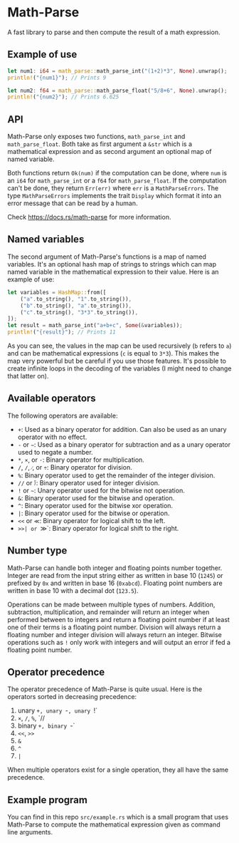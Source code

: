 # Math-Parse

A fast library to parse and then compute the result of a math expression.

## Example of use

```rust
let num1: i64 = math_parse::math_parse_int("(1+2)*3", None).unwrap();
println!("{num1}"); // Prints 9

let num2: f64 = math_parse::math_parse_float("5/8+6", None).unwrap();
println!("{num2}"); // Prints 6.625
```

## API

Math-Parse only exposes two functions, `math_parse_int` and `math_parse_float`. Both take as first argument a `&str` which is a mathematical expression and as second argument an optional map of named variable.

Both functions return `Ok(num)` if the computation can be done, where `num` is an `i64` for `math_parse_int` or a `f64` for `math_parse_float`. If the computation can't be done, they return `Err(err)` where `err` is a `MathParseErrors`. The type `MathParseErrors` implements the trait `Display` which format it into an error message that can be read by a human.

Check https://docs.rs/math-parse for more information.

## Named variables

The second argument of Math-Parse's functions is a map of named variables. It's an optional hash map of strings to strings which can map named variable in the mathematical expression to their value. Here is an example of use:

```rust
let variables = HashMap::from([
    ("a".to_string(), "1".to_string()),
    ("b".to_string(), "a".to_string()),
    ("c".to_string(), "3*3".to_string()),
]);
let result = math_parse_int("a+b+c", Some(&variables));
println!("{result}"); // Prints 11
```

As you can see, the values in the map can be used recursively (`b` refers to `a`) and can be mathematical expressions (`c` is equal to `3*3`). This makes the map very powerful but be careful if you use those features. It's possible to create infinite loops in the decoding of the variables (I might need to change that latter on).

## Available operators

The following operators are available:

* `+`: Used as a binary operator for addition. Can also be used as an unary operator with no effect.
* `-` or `−`: Used as a binary operator for subtraction and as a unary operator used to negate a number.
* `*`, `×`, or `·`: Binary operator for multiplication.
* `/`, `∕`, `⁄`, or `÷`: Binary operator for division.
* `%`: Binary operator used to get the remainder of the integer division.
* `//` or `⟌`: Binary operator used for integer division.
* `!` or `~`: Unary operator used for the bitwise not operation.
* `&`: Binary operator used for the bitwise and operation.
* `^`: Binary operator used for the bitwise xor operation.
* `|`: Binary operator used for the bitwise or operation.
* `<<` or `≪`: Binary operator for logical shift to the left.
* `>>| or `≫`: Binary operator for logical shift to the right.

## Number type

Math-Parse can handle both integer and floating points number together. Integer are read from the input string either as written in base 10 (`1245`) or prefixed by `0x` and written in base 16 (`0xabcd`). Floating point numbers are written in base 10 with a decimal dot (`123.5`).

Operations can be made between multiple types of numbers. Addition, subtraction, multiplication, and remainder will return an integer when performed between to integers and return a floating point number if at least one of their terms is a floating point number. Division will always return a floating number and integer division will always return an integer. Bitwise operations such as `!` only work with integers and will output an error if fed a floating point number.

## Operator precedence

The operator precedence of Math-Parse is quite usual. Here is the operators sorted in decreasing precedence:

1. unary `+, unary `-`, unary `!`
2. `×`, `/`, `%`, `//
3. binary `+, binary `-`
4. `<<`, `>>`
4. `&`
5. `^`
6. `|`

When multiple operators exist for a single operation, they all have the same precedence.

## Example program

You can find in this repo `src/example.rs` which is a small program that uses Math-Parse to compute the mathematical expression given as command line arguments.

